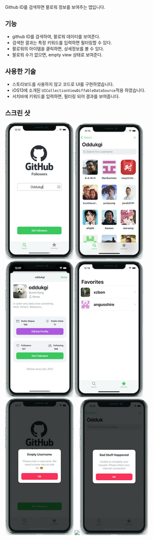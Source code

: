 Github ID를 검색하면 팔로워 정보를 보여주는 앱입니다.

## 기능
- github ID를 검색하여, 팔로워 데이터를 보여준다.
- 검색한 결과는 특정 키워드를 입력하면 필터링할 수 있다.
- 팔로워의 아이템을 클릭하면, 상세정보를 볼 수 있다.
- 팔로워 수가 없으면, empty view 상태로 보여준다.

## 사용한 기술
- 스토리보드를 사용하지 않고 코드로 UI를 구현하였습니다.
- iOS13에 소개된 `UICollectionViewDiffableDataSource`적용 하였습니다.
- 서치바에 키워드를 입력하면, 필터링 되어 결과를 보여줍니다.

##  스크린 샷
<img src = "img/searchVC.jpeg" width = "225">  <img src = "img/FollowerlistVC.jpeg" width = "225">  <img src = "img/UserInfoVC.jpeg" width = "225">  <img src = "img/FavoritesListVC.jpeg" width = "225"> <img src = "img/empty id.jpeg" width= "225"> <img src = "img/settings.jpeg" width = "225"><img src = "img/wrong id.jpeg" width = "225">


